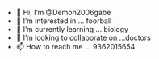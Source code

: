 - 👋 Hi, I’m @Demon2006gabe
- 👀 I’m interested in ... foorball
- 🌱 I’m currently learning ... biology 
- 💞️ I’m looking to collaborate on ...doctors
- 📫 How to reach me ... 9362015654

<!---
Demon2006gabe/Demon2006gabe is a ✨ special ✨ repository because its `README.md` (this file) appears on your GitHub profile.
You can click the Preview link to take a look at your changes.
--->
